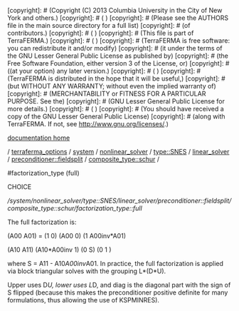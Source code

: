 [copyright]: # (Copyright (C) 2013 Columbia University in the City of New York and others.)
[copyright]: # ( )
[copyright]: # (Please see the AUTHORS file in the main source directory for a full list)
[copyright]: # (of contributors.)
[copyright]: # ( )
[copyright]: # (This file is part of TerraFERMA.)
[copyright]: # ( )
[copyright]: # (TerraFERMA is free software: you can redistribute it and/or modify)
[copyright]: # (it under the terms of the GNU Lesser General Public License as published by)
[copyright]: # (the Free Software Foundation, either version 3 of the License, or)
[copyright]: # ((at your option) any later version.)
[copyright]: # ( )
[copyright]: # (TerraFERMA is distributed in the hope that it will be useful,)
[copyright]: # (but WITHOUT ANY WARRANTY; without even the implied warranty of)
[copyright]: # (MERCHANTABILITY or FITNESS FOR A PARTICULAR PURPOSE. See the)
[copyright]: # (GNU Lesser General Public License for more details.)
[copyright]: # ( )
[copyright]: # (You should have received a copy of the GNU Lesser General Public License)
[copyright]: # (along with TerraFERMA. If not, see <http://www.gnu.org/licenses/>.)

[documentation home](https://github.com/terraferma/terraferma/wiki/Documentation)

/ [terraferma_options](../../../../../../../terraferma_options.md) / [system](../../../../../../system.md) / [nonlinear_solver](../../../../../nonlinear_solver.md) / [type::SNES](../../../../type__SNES.md) / [linear_solver](../../../linear_solver.md) / [preconditioner::fieldsplit](../../preconditioner__fieldsplit.md) / [composite_type::schur](../composite_type__schur.md) /

#factorization_type (full)

CHOICE 

*/system/nonlinear_solver/type::SNES/linear_solver/preconditioner::fieldsplit/composite_type::schur/factorization_type::full*

The full factorization is:

(A00   A01)  = (1           0) (A00   0) (1  A00inv*A01)

(A10   A11)    (A10*A00inv  1) (0     S) (0         1  )

where S = A11 - A10*A00inv*A01. In practice, the full factorization is applied via block triangular solves 
with the grouping L*(D*U).

Upper uses D*U, lower uses L*D, and diag is the diagonal part with the sign of S flipped (because 
this makes the preconditioner positive definite for many formulations, thus allowing the use of KSPMINRES).

[autogenerated]: # (This file was automatically generated from the schema file:/home/cwilson/repos/github/TerraFERMA/TerraFERMA/buckettools/schemas/solvers.rng.)

